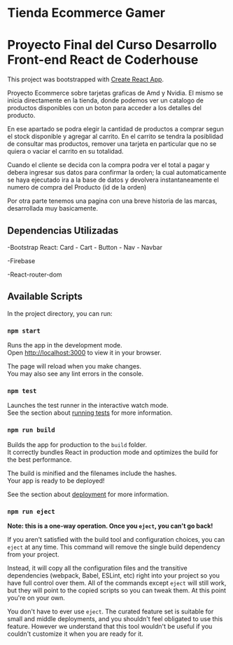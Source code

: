 # Tienda Ecommerce Gamer 
# Proyecto Final del Curso Desarrollo Front-end React de Coderhouse

This project was bootstrapped with [Create React App](https://github.com/facebook/create-react-app).

Proyecto Ecommerce sobre tarjetas graficas de Amd y Nvidia. El mismo se inicia directamente en la tienda, donde podemos ver un catalogo de productos disponibles con un boton para acceder a los detalles del producto.

En ese apartado se podra elegir la cantidad de productos a comprar segun el stock disponible y agregar al carrito. En el carrito se tendra la posiblidad de consultar mas productos, remover una tarjeta en particular que no se quiera o vaciar el carrito en su totalidad.

Cuando el cliente se decida con la compra podra ver el total a pagar y debera ingresar sus datos para confirmar la orden; la cual automaticamente se haya ejecutado ira a la base de datos y devolvera instantaneamente el numero de compra del Producto (id de la orden)

Por otra parte tenemos una pagina con una breve historia de las marcas, desarrollada muy basicamente.

## Dependencias Utilizadas

-Bootstrap React: Card - Cart - Button - Nav - Navbar

-Firebase

-React-router-dom

## Available Scripts

In the project directory, you can run:

### `npm start`

Runs the app in the development mode.\
Open [http://localhost:3000](http://localhost:3000) to view it in your browser.

The page will reload when you make changes.\
You may also see any lint errors in the console.

### `npm test`

Launches the test runner in the interactive watch mode.\
See the section about [running tests](https://facebook.github.io/create-react-app/docs/running-tests) for more information.

### `npm run build`

Builds the app for production to the `build` folder.\
It correctly bundles React in production mode and optimizes the build for the best performance.

The build is minified and the filenames include the hashes.\
Your app is ready to be deployed!

See the section about [deployment](https://facebook.github.io/create-react-app/docs/deployment) for more information.

### `npm run eject`

**Note: this is a one-way operation. Once you `eject`, you can't go back!**

If you aren't satisfied with the build tool and configuration choices, you can `eject` at any time. This command will remove the single build dependency from your project.

Instead, it will copy all the configuration files and the transitive dependencies (webpack, Babel, ESLint, etc) right into your project so you have full control over them. All of the commands except `eject` will still work, but they will point to the copied scripts so you can tweak them. At this point you're on your own.

You don't have to ever use `eject`. The curated feature set is suitable for small and middle deployments, and you shouldn't feel obligated to use this feature. However we understand that this tool wouldn't be useful if you couldn't customize it when you are ready for it.
